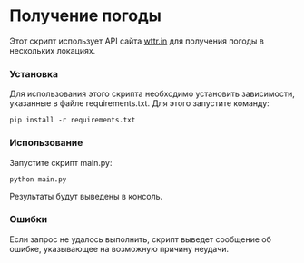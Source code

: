 # Получение погоды

Этот скрипт использует API сайта [wttr.in](https://wttr.in/) для получения погоды в нескольких локациях.

### Установка

Для использования этого скрипта необходимо установить зависимости, указанные в файле requirements.txt. Для этого запустите команду:
```commandline
pip install -r requirements.txt
```

### Использование

Запустите скрипт main.py:
```commandline
python main.py
```

Результаты будут выведены в консоль.

### Ошибки

Если запрос не удалось выполнить, скрипт выведет сообщение об ошибке, указывающее на возможную причину неудачи.